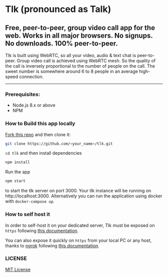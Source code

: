 # Tlk (pronounced as Talk)

## Free, peer-to-peer, group video call app for the web. Works in all major browsers. No signups. No downloads. 100% peer-to-peer.

Tlk is built using WebRTC, so all your video, audio & text chat is peer-to-peer. Group video call is achieved using WebRTC mesh. So the quality of the call is inversely proportional to the number of people on the call. The sweet number is somewhere around 6 to 8 people in an average high-speed connection.

---

### Prerequisites:

- Node.js 8.x or above
- NPM

### How to Build this app locally

[Fork this repo](https://github.com/vasanthv/tlk/fork) and then clone it:

```bash
git clone https://github.com/<your_name>/tlk.git
```

`cd tlk` and then install dependencies

```bash
npm install
```

Run the app

```bash
npm start
```

to start the tlk server on port 3000. Your tlk instance will be running on http://localhost:3000. Alternatively you can run the application using docker with `docker-compose up`.

### How to self host it

In order to self-host it on your dedicated server, Tlk must be exposed on `https` following [this documentation](./docs/self-hosting.md).

You can also expose it quickly on `https` from your local PC or any host, thanks to [ngrok](https://ngrok.com/) following [this documentation](./docs/ngrok.md).

### LICENSE

<a href="https://github.com/vasanthv/tlk/blob/master/LICENSE">MIT License</a>
